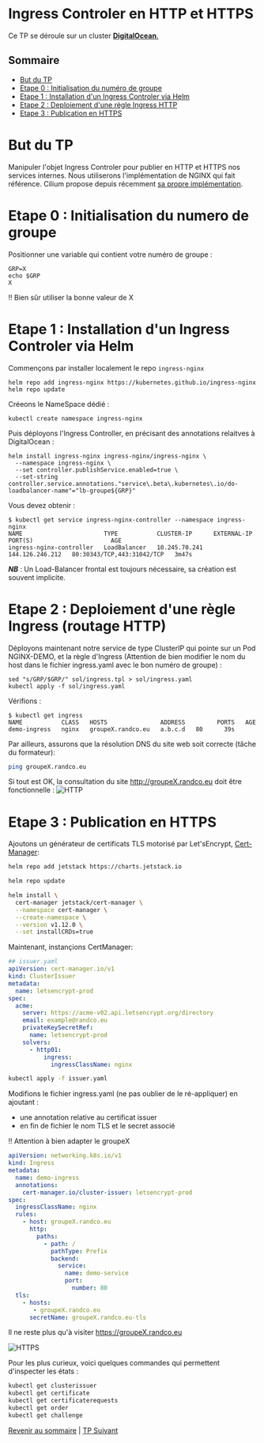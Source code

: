 # Ingress Controler en HTTP et HTTPS

Ce TP se déroule sur un cluster <ins>**DigitalOcean**<ins>.

## Sommaire
  * [But du TP](#but-du-tp)
  * [Etape 0 : Initialisation du numéro de groupe](#etape-0--initialisation-du-numero-de-groupe)
  * [Etape 1 : Installation d'un Ingress Controler via Helm](#etape-1--installation-dun-ingress-controler-via-helm)
  * [Etape 2 : Deploiement d'une règle Ingress HTTP](#etape-2--deploiement-dune-r%C3%A8gle-ingress-routage-http)
  * [Etape 3 : Publication en HTTPS](#etape-3--publication-en-https)


# But du TP
Manipuler l'objet Ingress Controler pour publier en HTTP et HTTPS nos services internes.
Nous utiliserons l'implémentation de NGINX qui fait référence.
Cilium propose depuis récemment [sa propre implémentation](https://docs.cilium.io/en/stable/network/servicemesh/ingress/). 

# Etape 0 : Initialisation du numero de groupe

Positionner une variable qui contient votre numéro de groupe :
```shell
GRP=X
echo $GRP
X
```

!! Bien sûr utiliser la bonne valeur de X

# Etape 1 : Installation d'un Ingress Controler via Helm

Commençons par installer localement le repo `ingress-nginx`
```shell
helm repo add ingress-nginx https://kubernetes.github.io/ingress-nginx
helm repo update
```
Créeons le NameSpace dédié :
```shell
kubectl create namespace ingress-nginx
```

Puis déployons l'Ingress Controller, en précisant des annotations relaitves à DigitalOcean :

```shell
helm install ingress-nginx ingress-nginx/ingress-nginx \
  --namespace ingress-nginx \
  --set controller.publishService.enabled=true \
  --set-string controller.service.annotations."service\.beta\.kubernetes\.io/do-loadbalancer-name"="lb-groupe${GRP}"
  ```

Vous devez obtenir :
```shell
$ kubectl get service ingress-nginx-controller --namespace ingress-nginx
NAME                       TYPE           CLUSTER-IP      EXTERNAL-IP       PORT(S)                      AGE
ingress-nginx-controller   LoadBalancer   10.245.70.241   144.126.246.212   80:30343/TCP,443:31042/TCP   3m47s
```

***NB*** : Un Load-Balancer frontal est toujours nécessaire, sa création est souvent implicite.

# Etape 2 : Deploiement d'une règle Ingress (routage HTTP)

Déployons maintenant notre service de type ClusterIP qui pointe sur un Pod NGINX-DEMO, et la règle d'Ingress
(Attention de bien modifier le nom du host dans le fichier ingress.yaml avec le bon numéro de groupe) :

```shell
sed "s/GRP/$GRP/" sol/ingress.tpl > sol/ingress.yaml
kubectl apply -f sol/ingress.yaml
```
Vérifions :
```shell
$ kubectl get ingress
NAME           CLASS   HOSTS               ADDRESS         PORTS   AGE
demo-ingress   nginx   groupeX.randco.eu   a.b.c.d   80      39s
```

Par ailleurs, assurons que la résolution DNS du site web soit correcte (tâche du formateur):
```bash
ping groupeX.randco.eu
```
Si tout est OK, la consultation du site http://groupeX.randco.eu doit être fonctionnelle :
![HTTP](https://raw.githubusercontent.com/srnfr/TP-CNI/4b7600a252ffbd2146334b22c671981f1fc4ae1c/img/ingress-groupe0.png)

# Etape 3 : Publication en HTTPS
Ajoutons un générateur de certificats TLS motorisé par Let'sEncrypt, [Cert-Manager](https://cert-manager.io/):

``` bash
helm repo add jetstack https://charts.jetstack.io

helm repo update

helm install \
  cert-manager jetstack/cert-manager \
  --namespace cert-manager \
  --create-namespace \
  --version v1.12.0 \
  --set installCRDs=true
```

Maintenant, instançions CertManager:

```yaml
## issuer.yaml
apiVersion: cert-manager.io/v1
kind: ClusterIssuer
metadata:
  name: letsencrypt-prod
spec:
  acme:
    server: https://acme-v02.api.letsencrypt.org/directory
    email: example@randco.eu
    privateKeySecretRef:
      name: letsencrypt-prod
    solvers:
      - http01:
          ingress:
            ingressClassName: nginx
```

```bash
kubectl apply -f issuer.yaml
```

Modifions le fichier ingress.yaml (ne pas oublier de le ré-appliquer) en ajoutant : 
- une annotation relative au certificat issuer
- en fin de fichier le nom TLS et le secret associé

!! Attention à bien adapter le groupeX 

```yaml
apiVersion: networking.k8s.io/v1
kind: Ingress
metadata:
  name: demo-ingress
  annotations:
    cert-manager.io/cluster-issuer: letsencrypt-prod
spec:
  ingressClassName: nginx
  rules:
    - host: groupeX.randco.eu
      http:
        paths:
          - path: /
            pathType: Prefix
            backend:
              service:
                name: demo-service
                port:
                  number: 80
  tls:
    - hosts:
       - groupeX.randco.eu
      secretName: groupeX.randco.eu-tls
```
Il ne reste plus qu'à visiter https://groupeX.randco.eu

![HTTPS](https://github.com/srnfr/TP-CNI/blob/4b7600a252ffbd2146334b22c671981f1fc4ae1c/img/ingress-https-groupe0.png)

Pour les plus curieux, voici quelques commandes qui permettent d'inspecter les états :

```bash
kubectl get clusterissuer
kubectl get certificate
kubectl get certificaterequests
kubectl get order
kubectl get challenge
```
 

[Revenir au sommaire](../README.md) | [TP Suivant](./TP16.md)
